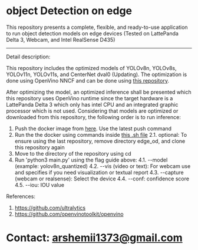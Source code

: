 # object Detection on edge
This repository presents a complete, flexible, and ready-to-use application to run object detection models on edge devices (Tested on LattePanda Delta 3, Webcam, and Intel RealSense D435)

--------------------------------------
Detail description:

This repository includes the optimized models of YOLOv8n, YOLOv8s, YOLOv11n, YOLOv11s, and CenterNet dval0 (Updating). The optimization is done using OpenVino NNCF and can be done using [this repository](https://github.com/arshemii/detection_quantization).

After optimizing the model, an optimized inference shall be presented which this repository uses OpenVino runtime since the target hardware is a LattePanda Delta 3 which only has intel CPU and an integrated graphic processor which is not used. Considering that models are optimized or downloaded from this repository, the following order is to run inference:

1. Push the docker image from [here](https://hub.docker.com/repository/docker/arshemii/drone_od/general). Use the latest push command
2. Run the the docker using commands inside [this .sh file](https://github.com/arshemii/drone_od_infer/blob/main/docker_run.sh)
2.1. optional: To ensure using the last repository, remove directory edge_od, and clone this repository again
3. Move to the directory of the repository using cd
4. Run 'python3 main.py' using the flag guide above:
   4.1. --model (example: yolov8n_quantized)
   4.2. --vis (video or text): For webcam use and specifies if you need visualization or textual report
   4.3. --capture (webcam or realsense): Select the device
   4.4. --conf: confidence score
   4.5. --iou: IOU value

   

References:
1. https://github.com/ultralytics
2. https://github.com/openvinotoolkit/openvino

# Contact: arshemii1373@gmail.com
